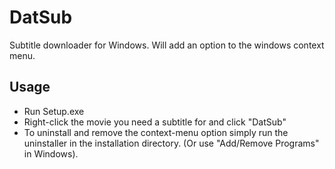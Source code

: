 DatSub
======

Subtitle downloader for Windows.
Will add an option to the windows context menu.

Usage
--------
* Run Setup.exe
* Right-click the movie you need a subtitle for and click "DatSub"
* To uninstall and remove the context-menu option simply run the uninstaller in the installation directory. (Or use "Add/Remove Programs" in Windows).
